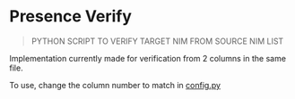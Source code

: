 # Presence Verify
> PYTHON SCRIPT TO VERIFY TARGET NIM FROM SOURCE NIM LIST

Implementation currently made for verification from 2 columns in the same file.

To use, change the column number to match in [config.py](./config.py)